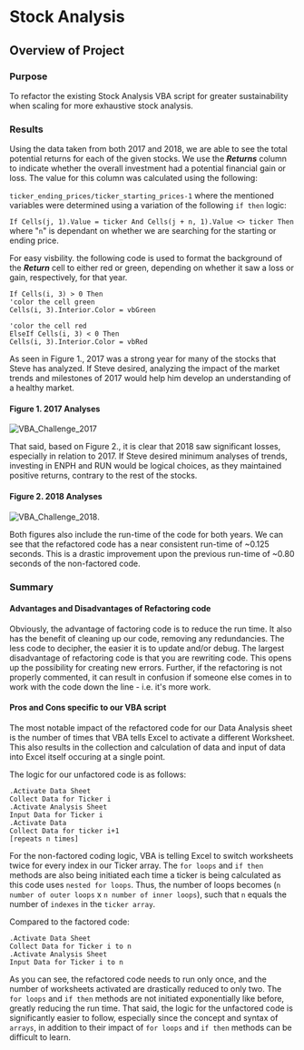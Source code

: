 # Stock Analysis

## Overview of Project

### Purpose
To refactor the existing Stock Analysis VBA script for greater sustainability when scaling for more exhaustive stock analysis. 

### Results

Using the data taken from both 2017 and 2018, we are able to see the total potential returns for each of the given stocks. We use the ***Returns*** column to indicate whether the overall investment had a potential financial gain or loss. The value for this column was calculated using the following:

```ticker_ending_prices/ticker_starting_prices-1``` 
where the mentioned variables were determined using a variation of the following ```if then``` logic:

```If Cells(j, 1).Value = ticker And Cells(j + n, 1).Value <> ticker Then```
where "```n```" is dependant on whether we are searching for the starting or ending price.

For easy visbility. the following code is used to format the background of the ***Return*** cell to either red or green, depending on whether it saw a loss or gain, respectively, for that year.

``` 
If Cells(i, 3) > 0 Then
'color the cell green
Cells(i, 3).Interior.Color = vbGreen
        
'color the cell red
ElseIf Cells(i, 3) < 0 Then
Cells(i, 3).Interior.Color = vbRed
```
    
As seen in Figure 1., 2017 was a strong year for many of the stocks that Steve has analyzed. If Steve desired, analyzing the impact of the market trends and milestones of 2017 would help him develop an understanding of a healthy market.

#### Figure 1. 2017 Analyses
![VBA_Challenge_2017](https://github.com/jdfiel/stock-analysis/blob/main/Resources/VBA_Challenge_2017.png)

That said, based on Figure 2., it is clear that 2018 saw significant losses, especially in relation to 2017. If Steve desired minimum analyses of trends, investing in ENPH and RUN would be logical choices, as they maintained positive returns, contrary to the rest of the stocks.

#### Figure 2. 2018 Analyses
![VBA_Challenge_2018](https://github.com/jdfiel/stock-analysis/blob/main/Resources/VBA_Challenge_2018.png).

Both figures also include the run-time of the code for both years. We can see that the refactored code has a near consistent run-time of ~0.125 seconds. This is a drastic improvement upon the previous run-time of ~0.80 seconds of the non-factored code. 

### Summary

#### Advantages and Disadvantages of Refactoring code

Obviously, the advantage of factoring code is to reduce the run time. It also has the benefit of cleaning up our code, removing any redundancies. The less code to decipher, the easier it is to update and/or debug. The largest disadvantage of refactoring code is that you are rewriting code. This opens up the possibility for creating new errors. Further, if the refactoring is not properly commented, it can result in confusion if someone else comes in to work with the code down the line - i.e. it's more work.

#### Pros and Cons specific to our VBA script
The most notable impact of the refactored code for our Data Analysis sheet is the number of times that VBA tells Excel to activate a different Worksheet. This also results in the collection and calculation of data and input of data into Excel itself occuring at a single point.

The logic for our unfactored code is as follows:
```
.Activate Data Sheet
Collect Data for Ticker i
.Activate Analysis Sheet
Input Data for Ticker i
.Activate Data
Collect Data for ticker i+1
[repeats n times]
```

For the non-factored coding logic, VBA is telling Excel to switch worksheets twice for every index in our Ticker array. The ```for loops``` and ```if then``` methods are also being initiated each time a ticker is being calculated as this code uses ```nested for loops```. Thus, the number of loops becomes (```n number of outer loops``` x ```n number of inner loops```), such that ```n``` equals the number of ```indexes``` in the ```ticker array```.

Compared to the factored code:
```
.Activate Data Sheet
Collect Data for Ticker i to n
.Activate Analysis Sheet
Input Data for Ticker i to n
```

As you can see, the refactored code needs to run only once, and the number of worksheets activated are drastically reduced to only two. The ```for loops``` and ```if then``` methods are not initiated exponentially like before, greatly reducing the run time. That said, the logic for the unfactored code is significantly easier to follow, especially since the concept and syntax of ```arrays```, in addition to their impact of ```for loops``` and ```if then``` methods can be difficult to learn.
